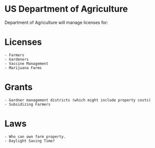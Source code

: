# US Department of Agriculture

Department of Agriculture will manage licenses for:

# Licenses

    - Farmers
    - Gardeners
    - Vaccine Management
    - Marijuana Farms

# Grants

    - Gardner management districts (which might include property costs)
    - Subsidizing Farmers

# Laws

    - Who can own farm property.
    - Daylight Saving Time?
